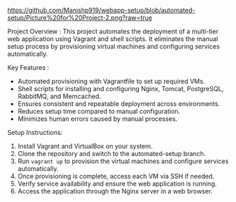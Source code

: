 https://github.com/Manishp919/webapp-setup/blob/automated-setup/Picture%20for%20Project-2.png?raw=true

Project Overview : 
This project automates the deployment of a multi-tier web application using Vagrant and shell scripts. It eliminates the manual setup process by provisioning virtual machines and configuring services automatically.  

Key Features : 
- Automated provisioning with Vagrantfile to set up required VMs.  
- Shell scripts for installing and configuring Nginx, Tomcat, PostgreSQL, RabbitMQ, and Memcached.  
- Ensures consistent and repeatable deployment across environments.  
- Reduces setup time compared to manual configuration.  
- Minimizes human errors caused by manual processes.  

Setup Instructions: 
1. Install Vagrant and VirtualBox on your system.  
2. Clone the repository and switch to the automated-setup branch.  
3. Run `vagrant up` to provision the virtual machines and configure services automatically.  
4. Once provisioning is complete, access each VM via SSH if needed.  
5. Verify service availability and ensure the web application is running.  
6. Access the application through the Nginx server in a web browser.  
